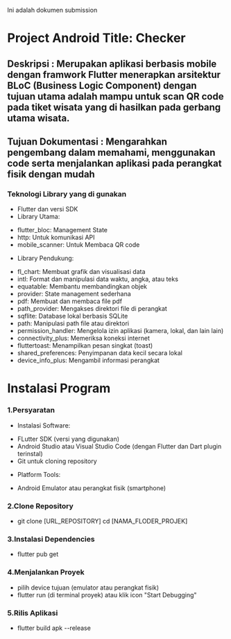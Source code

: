 Ini adalah dokumen submission


# Project Android Title:  Checker 

## Deskripsi : Merupakan aplikasi berbasis mobile dengan framwork Flutter menerapkan arsitektur BLoC (Business Logic Component) dengan tujuan utama adalah mampu untuk scan QR code pada tiket wisata yang di hasilkan pada gerbang utama wisata. 

## Tujuan Dokumentasi : Mengarahkan pengembang dalam memahami, menggunakan code serta menjalankan aplikasi pada perangkat fisik dengan mudah

### Teknologi Library yang di gunakan 
- Flutter dan versi SDK 
- Library Utama: 
 * flutter_bloc: Management State
 * http: Untuk komunikasi API
 * mobile_scanner: Untuk Membaca QR code
- Library Pendukung: 
* fl_chart: Membuat grafik dan visualisasi data
* intl: Format dan manipulasi data waktu, angka, atau teks
* equatable: Membantu membandingkan objek
* provider: State management sederhana
* pdf: Membuat dan membaca file pdf
* path_provider: Mengakses direktori file di perangkat
* sqflite: Database lokal berbasis SQLite
* path: Manipulasi path file atau direktori
* permission_handler: Mengelola izin aplikasi (kamera, lokal, dan lain lain)
* connectivity_plus: Memeriksa koneksi internet
* fluttertoast: Menampilkan pesan singkat (toast)
* shared_preferences: Penyimpanan data kecil secara lokal
* device_info_plus: Mengambil informasi perangkat

# Instalasi Program

### 1.Persyaratan
* Instalasi Software:
- FLutter SDK (versi yang digunakan)
- Android Studio atau Visual Studio Code (dengan Flutter dan Dart plugin terinstal)
- Git untuk cloning repository

* Platform Tools:
- Android Emulator atau perangkat fisik (smartphone)

### 2.Clone Repository
- git clone [URL_REPOSITORY]
cd [NAMA_FLODER_PROJEK]

### 3.Instalasi Dependencies
- flutter pub get

### 4.Menjalankan Proyek
- pilih device tujuan (emulator atau perangkat fisik)
- flutter run (di terminal proyek) atau klik icon "Start Debugging"

### 5.Rilis Aplikasi 
- flutter build apk --release

